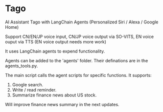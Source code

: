 # Tago
AI Assistant Tago with LangChain Agents (Personalized Siri / Alexa / Google Home)

Support CN/EN/JP voice input, CN/JP voice output via SO-VITS, EN voice ouput via TTS
(EN voice output needs more work)

It uses LangChain agents to expend functionality. 

Agents can be added to the 'agents' folder. Their definations are in the agents_tools.py. 

The main script calls the agent scripts for specific functions. It supports:
1. Google search.
2. Write / read reminder.
3. Summarize finance news about US stock.

Will improve finance news summary in the next updates.
